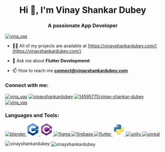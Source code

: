 <h1 align="center">Hi 👋, I'm Vinay Shankar Dubey</h1>
<h3 align="center">A passionate App Developer</h3>

<p align="left"> <a href="https://twitter.com/vina_yas" target="blank"><img src="https://img.shields.io/twitter/follow/vina_yas?logo=twitter&style=for-the-badge" alt="vina_yas" /></a> </p>

- 👨‍💻 All of my projects are available at [https://vinayshankardubey.com/](https://vinayshankardubey.com/)

- 💬 Ask me about **Flutter Developmemt**

- 📫 How to reach me **connect@vinayshankardubey.com**

<h3 align="left">Connect with me:</h3>
<p align="left">
<a href="https://twitter.com/vina_yas" target="blank"><img align="center" src="https://raw.githubusercontent.com/rahuldkjain/github-profile-readme-generator/master/src/images/icons/Social/twitter.svg" alt="vina_yas" height="30" width="40" /></a>
<a href="https://linkedin.com/in/vinayshankardubey" target="blank"><img align="center" src="https://raw.githubusercontent.com/rahuldkjain/github-profile-readme-generator/master/src/images/icons/Social/linked-in-alt.svg" alt="vinayshankardubey" height="30" width="40" /></a>
<a href="https://stackoverflow.com/users/14595775/vinay-shankar-dubey" target="blank"><img align="center" src="https://raw.githubusercontent.com/rahuldkjain/github-profile-readme-generator/master/src/images/icons/Social/stack-overflow.svg" alt="14595775/vinay-shankar-dubey" height="30" width="40" /></a>
<a href="https://instagram.com/vina_yas" target="blank"><img align="center" src="https://raw.githubusercontent.com/rahuldkjain/github-profile-readme-generator/master/src/images/icons/Social/instagram.svg" alt="vina_yas" height="30" width="40" /></a>
</p>

<h3 align="left">Languages and Tools:</h3>
<p align="left"> <a href="https://www.blender.org/" target="_blank"> <img src="https://download.blender.org/branding/community/blender_community_badge_white.svg" alt="blender" width="40" height="40"/> </a> <a href="https://www.w3schools.com/cpp/" target="_blank"> <img src="https://raw.githubusercontent.com/devicons/devicon/master/icons/cplusplus/cplusplus-original.svg" alt="cplusplus" width="40" height="40"/> </a> <a href="https://www.w3schools.com/cs/" target="_blank"> <img src="https://raw.githubusercontent.com/devicons/devicon/master/icons/csharp/csharp-original.svg" alt="csharp" width="40" height="40"/> </a> <a href="https://www.figma.com/" target="_blank"> <img src="https://www.vectorlogo.zone/logos/figma/figma-icon.svg" alt="figma" width="40" height="40"/> </a> <a href="https://firebase.google.com/" target="_blank"> <img src="https://www.vectorlogo.zone/logos/firebase/firebase-icon.svg" alt="firebase" width="40" height="40"/> </a> <a href="https://flutter.dev" target="_blank"> <img src="https://www.vectorlogo.zone/logos/flutterio/flutterio-icon.svg" alt="flutter" width="40" height="40"/> </a> <a href="https://www.python.org" target="_blank"> <img src="https://raw.githubusercontent.com/devicons/devicon/master/icons/python/python-original.svg" alt="python" width="40" height="40"/> </a> <a href="https://unity.com/" target="_blank"> <img src="https://www.vectorlogo.zone/logos/unity3d/unity3d-icon.svg" alt="unity" width="40" height="40"/> </a> <a href="https://unrealengine.com/" target="_blank"> <img src="https://raw.githubusercontent.com/kenangundogan/fontisto/036b7eca71aab1bef8e6a0518f7329f13ed62f6b/icons/svg/brand/unreal-engine.svg" alt="unreal" width="40" height="40"/> </a> </p>

<p><img align="left" src="https://github-readme-stats.vercel.app/api/top-langs?username=vinayshankardubey&show_icons=true&locale=en&layout=compact" alt="vinayshankardubey" /></p>

<p>&nbsp;<img align="center" src="https://github-readme-stats.vercel.app/api?username=vinayshankardubey&show_icons=true&locale=en" alt="vinayshankardubey" /></p>
